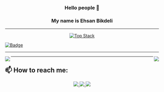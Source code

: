 ### <h3 align="center">Hello people 👋</h3>
### <h3 align="center">My name is Ehsan Bikdeli</h3>
<hr>
<!--I am a Full Stack Developer <img src="https://media.giphy.com/media/WUlplcMpOCEmTGBtBW/giphy.gif" width="30"> from India.-->

<div align="center">

  [![Top Stack](https://widget.realdeveloper.pro/api/top?stack=Python,Django,Java)](https://github.com/ebikdeli)

</div>

[![Badge](https://widget.realdeveloper.pro/api/badge?title=%20I’m%20currently%20working%20on%20:%20&badges=Python,Django,Java)](https://github.com/ebikdeli)

<hr>

<div>
<a href="https://github.com/ebikdeli">
<img align="left" src="https://github-readme-stats.vercel.app/api/top-langs/?username=ebikdeli"/>
</a>
<a href="https://github.com/ebikdeli">
<img align="right" src="https://github-readme-stats.vercel.app/api?username=ebikdeli&show_icons=true&count_private=true&include_all_commits=true"/></a>
 </div>


<hr>


<h2> 📫 How to reach me: </h2>
<div align="center">
  <a href="">
    <img src="https://img.shields.io/badge/LinkedIn-blue?style=for-the-badge&logo=linkedin&logoColor=white"/>
  </a>
    <a href="">
    <img src="https://img.shields.io/badge/Gmail-D14836?style=for-the-badge&logo=gmail&logoColor=white"/>
  </a>
    <a href="">
    <img src="https://img.shields.io/badge/WhatsApp-25D366?style=for-the-badge&logo=whatsapp&logoColor=white"/>
  </a>
</div>


<!-- <div id="skills" align="center" vspace="20px">
  <img src="https://upload.wikimedia.org/wikipedia/commons/c/c3/Python-logo-notext.svg" width="100" height="100" hspace="5px">&nbsp;
  <img src="https://encrypted-tbn0.gstatic.com/images?q=tbn:ANd9GcS5AMc1DR_yuf7ThnF7U-rjuWazG-dF88onDQW60Ymq4BGkiiszSfcpe0FMhtI18efzSmU&usqp=CAU" width="100" height="100" hspace="5px">&nbsp;
  <img src="https://cdn.icon-icons.com/icons2/2699/PNG/512/java_logo_icon_168609.png" width="120" height="100" hspace="5px">&nbsp;
</div> -->

<!--
Inline-style: 
![alt text](https://upload.wikimedia.org/wikipedia/commons/c/c3/Python-logo-notext.svg "Logo Title Text 1")
-->

<!-- <br><br>Python programmer, Django developer, Java learner and certified network administrator.

<div id="header" align="center">
  <img src="https://media.giphy.com/media/M9gbBd9nbDrOTu1Mqx/giphy.gif" width="100"/>
</div>

<br>

<div id="badges" align="center">
  <a href="https://www.linkedin.com/in/ehsan-bigdeli-django-developer/">
    <img src="https://img.shields.io/badge/LinkedIn-blue?style=for-the-badge&logo=linkedin&logoColor=white" alt="LinkedIn Badge"/>
  </a>
  
</div>

<br>
<div align="center">
  <img src="https://media.giphy.com/media/dWesBcTLavkZuG35MI/giphy.gif" width="600" height="300"/>
</div>

<br> -->

<!-- [![Top Langs](https://github-readme-stats.vercel.app/api/top-langs/?username=ebikdeli&layout=compact&theme=vision-friendly-dark)] -->

<!--
**ebikdeli/ebikdeli** is a ✨ _special_ ✨ repository because its `README.md` (this file) appears on your GitHub profile.

Here are some ideas to get you started:

- 🔭 I’m currently working on ...
- 🌱 I’m currently learning ...
- 👯 I’m looking to collaborate on ...
- 🤔 I’m looking for help with ...
- 💬 Ask me about ...
- 📫 How to reach me: ...
- 😄 Pronouns: ...
- ⚡ Fun fact: ...
-->
